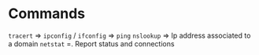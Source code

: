 # Commands
`tracert` =>
`ipconfig` / `ifconfig` =>
`ping`
`nslookup` => Ip address associated to a domain
`netstat` =. Report status and connections
